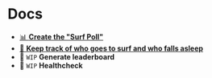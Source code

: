 # Docs

* [📊 **Create the "Surf Poll"**](/docs/create-the-surf-poll.md)
* [📝 **Keep track of who goes to surf and who falls asleep**](/docs/record-who-signup.md)
* 🥇 `WIP` **Generate leaderboard**  
* 🏥 `WIP` **Healthcheck** 
  

